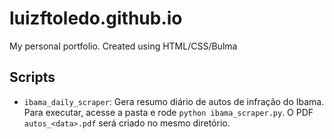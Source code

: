 # luizftoledo.github.io
 My personal portfolio. Created using HTML/CSS/Bulma

## Scripts
- `ibama_daily_scraper`: Gera resumo diário de autos de infração do Ibama.
  Para executar, acesse a pasta e rode `python ibama_scraper.py`. O PDF `autos_<data>.pdf` será criado no mesmo diretório.
